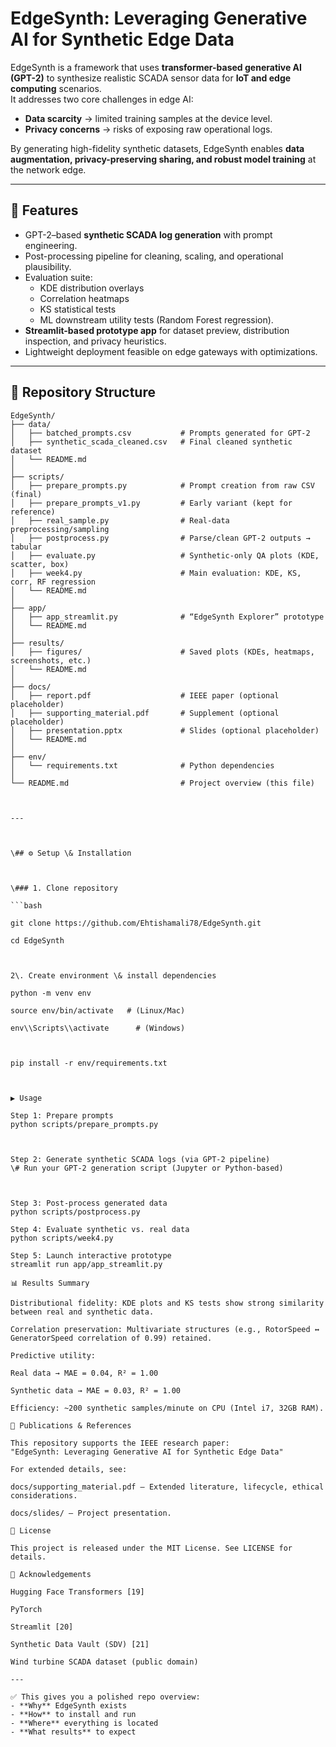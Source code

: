 # EdgeSynth: Leveraging Generative AI for Synthetic Edge Data

EdgeSynth is a framework that uses **transformer-based generative AI (GPT-2)** to synthesize realistic SCADA sensor data for **IoT and edge computing** scenarios.  
It addresses two core challenges in edge AI:
- **Data scarcity** → limited training samples at the device level.  
- **Privacy concerns** → risks of exposing raw operational logs.  

By generating high-fidelity synthetic datasets, EdgeSynth enables **data augmentation, privacy-preserving sharing, and robust model training** at the network edge.

---

## 🚀 Features
- GPT-2–based **synthetic SCADA log generation** with prompt engineering.
- Post-processing pipeline for cleaning, scaling, and operational plausibility.
- Evaluation suite:  
  - KDE distribution overlays  
  - Correlation heatmaps  
  - KS statistical tests  
  - ML downstream utility tests (Random Forest regression).
- **Streamlit-based prototype app** for dataset preview, distribution inspection, and privacy heuristics.
- Lightweight deployment feasible on edge gateways with optimizations.

---

## 📂 Repository Structure

```plaintext
EdgeSynth/
├── data/
│   ├── batched_prompts.csv           # Prompts generated for GPT-2
│   ├── synthetic_scada_cleaned.csv   # Final cleaned synthetic dataset
│   └── README.md
│
├── scripts/
│   ├── prepare_prompts.py            # Prompt creation from raw CSV (final)
│   ├── prepare_prompts_v1.py         # Early variant (kept for reference)
│   ├── real_sample.py                # Real-data preprocessing/sampling
│   ├── postprocess.py                # Parse/clean GPT-2 outputs → tabular
│   ├── evaluate.py                   # Synthetic-only QA plots (KDE, scatter, box)
│   ├── week4.py                      # Main evaluation: KDE, KS, corr, RF regression
│   └── README.md
│
├── app/
│   ├── app_streamlit.py              # “EdgeSynth Explorer” prototype
│   └── README.md
│
├── results/
│   ├── figures/                      # Saved plots (KDEs, heatmaps, screenshots, etc.)
│   └── README.md
│
├── docs/
│   ├── report.pdf                    # IEEE paper (optional placeholder)
│   ├── supporting_material.pdf       # Supplement (optional placeholder)
│   ├── presentation.pptx             # Slides (optional placeholder)
│   └── README.md
│
├── env/
│   └── requirements.txt              # Python dependencies
│
└── README.md                         # Project overview (this file)



---



\## ⚙️ Setup \& Installation



\### 1. Clone repository

```bash

git clone https://github.com/Ehtishamali78/EdgeSynth.git 

cd EdgeSynth



2\. Create environment \& install dependencies

python -m venv env

source env/bin/activate   # (Linux/Mac)

env\\Scripts\\activate      # (Windows)



pip install -r env/requirements.txt



▶️ Usage

Step 1: Prepare prompts
python scripts/prepare_prompts.py



Step 2: Generate synthetic SCADA logs (via GPT-2 pipeline)
\# Run your GPT-2 generation script (Jupyter or Python-based)



Step 3: Post-process generated data
python scripts/postprocess.py

Step 4: Evaluate synthetic vs. real data
python scripts/week4.py

Step 5: Launch interactive prototype
streamlit run app/app_streamlit.py

📊 Results Summary

Distributional fidelity: KDE plots and KS tests show strong similarity between real and synthetic data.

Correlation preservation: Multivariate structures (e.g., RotorSpeed ↔ GeneratorSpeed correlation of 0.99) retained.

Predictive utility:

Real data → MAE = 0.04, R² = 1.00

Synthetic data → MAE = 0.03, R² = 1.00

Efficiency: ~200 synthetic samples/minute on CPU (Intel i7, 32GB RAM).

📘 Publications & References

This repository supports the IEEE research paper:
"EdgeSynth: Leveraging Generative AI for Synthetic Edge Data"

For extended details, see:

docs/supporting_material.pdf – Extended literature, lifecycle, ethical considerations.

docs/slides/ – Project presentation.

📜 License

This project is released under the MIT License. See LICENSE for details.

🙌 Acknowledgements

Hugging Face Transformers [19]

PyTorch

Streamlit [20]

Synthetic Data Vault (SDV) [21]

Wind turbine SCADA dataset (public domain)

---

✅ This gives you a polished repo overview:  
- **Why** EdgeSynth exists  
- **How** to install and run  
- **Where** everything is located  
- **What results** to expect  
